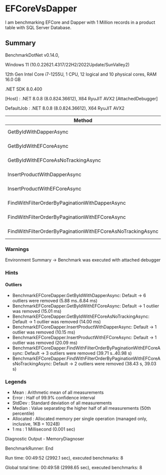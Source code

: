 # EFCoreVsDapper

I am benchmarking EFCore and Dapper with 1 Million records in a product table with SQL Server Database.

## Summary

BenchmarkDotNet v0.14.0, 

Windows 11 (10.0.22621.4317/22H2/2022Update/SunValley2)

12th Gen Intel Core i7-1255U, 1 CPU, 12 logical and 10 physical cores, RAM 16.0 GB

.NET SDK 8.0.400

  [Host]     : .NET 8.0.8 (8.0.824.36612), X64 RyuJIT AVX2 [AttachedDebugger]

  DefaultJob : .NET 8.0.8 (8.0.824.36612), X64 RyuJIT AVX2


| Method                                                     | Mean          | Error       | StdDev      | Median        | Allocated  |
|----------------------------------------------------------- |--------------:|------------:|------------:|--------------:|-----------:|
| GetByIdWithDapperAsync                                     |      5.086 ms |   0.1073 ms |   0.3061 ms |      4.993 ms |  366.99 KB |
| GetByIdWithEFCoreAsync                                     |     13.975 ms |   0.2430 ms |   0.3406 ms |     13.856 ms | 5206.96 KB |
| GetByIdWithEFCoreAsNoTrackingAsync                         |     13.578 ms |   0.1481 ms |   0.1312 ms |     13.598 ms | 5177.34 KB |
| InsertProductWithDapperAsync                               |      9.218 ms |   0.1760 ms |   0.1560 ms |      9.194 ms |  333.41 KB |
| InsertProductWithEFCoreAsync                               |     18.945 ms |   0.2834 ms |   0.2512 ms |     18.937 ms | 5530.56 KB |
| FindWithFilterOrderByPaginationWithDapperAsync             | 43,612.958 ms | 474.2633 ms | 443.6262 ms | 43,514.406 ms | 2048.23 KB |
| FindWithFilterOrderByPaginationWithEFCoreAsync             | 37,708.436 ms | 140.6169 ms | 109.7844 ms | 37,735.134 ms | 9988.21 KB |
| FindWithFilterOrderByPaginationWithEFCoreAsNoTrackingAsync | 37,770.107 ms | 214.9115 ms | 179.4608 ms | 37,692.805 ms | 8326.77 KB |

### Warnings
Environment
  Summary -> Benchmark was executed with attached debugger

### Hints
#### Outliers
 - BenchmarkEFCoreDapper.GetByIdWithDapperAsync: Default                                     -> 6 outliers were removed (5.88 ms..6.84 ms)
 - BenchmarkEFCoreDapper.GetByIdWithEFCoreAsync: Default                                     -> 1 outlier  was  removed (15.01 ms)
 - BenchmarkEFCoreDapper.GetByIdWithEFCoreAsNoTrackingAsync: Default                         -> 1 outlier  was  removed (14.00 ms)
 - BenchmarkEFCoreDapper.InsertProductWithDapperAsync: Default                               -> 1 outlier  was  removed (10.15 ms)
 - BenchmarkEFCoreDapper.InsertProductWithEFCoreAsync: Default                               -> 1 outlier  was  removed (20.09 ms)
 - BenchmarkEFCoreDapper.FindWithFilterOrderByPaginationWithEFCoreAsync: Default             -> 3 outliers were removed (39.71 s..40.98 s)
 - BenchmarkEFCoreDapper.FindWithFilterOrderByPaginationWithEFCoreAsNoTrackingAsync: Default -> 2 outliers were removed (38.43 s, 39.03 s)

### Legends 
 - Mean      : Arithmetic mean of all measurements
 - Error     : Half of 99.9% confidence interval
 - StdDev    : Standard deviation of all measurements
 - Median    : Value separating the higher half of all measurements (50th percentile)
 - Allocated : Allocated memory per single operation (managed only, inclusive, 1KB = 1024B)
 - 1 ms      : 1 Millisecond (0.001 sec)

Diagnostic Output - MemoryDiagnoser 

BenchmarkRunner: End

Run time: 00:49:52 (2992.1 sec), executed benchmarks: 8

Global total time: 00:49:58 (2998.65 sec), executed benchmarks: 8